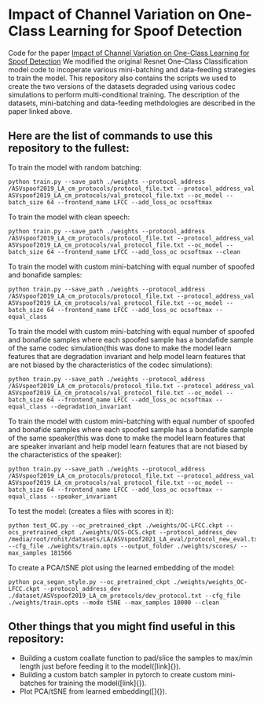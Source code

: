 # Impact of Channel Variation on One-Class Learning for Spoof Detection
Code for the paper [Impact of Channel Variation on One-Class Learning for Spoof Detection](https://arxiv.org/abs/2109.14900)
We modified the original Resnet One-Class Classification model code to incoperate various mini-batching and data-feeding strategies to train the model.
This repository also contains the scripts we used to create the two versions of the datasets degraded using various codec simulations to perform multi-conditional training. The description of the datasets, mini-batching and data-feeding methdologies are described in the paper linked above.

## Here are the list of commands to use this repository to the fullest:

To train the model with random batching:

```
python train.py --save_path ./weights --protocol_address /ASVspoof2019_LA_cm_protocols/protocol_file.txt --protocol_address_val ASVspoof2019_LA_cm_protocols/val_protocol_file.txt --oc_model --batch_size 64 --frontend_name LFCC --add_loss_oc ocsoftmax 
```

To train the model with clean speech:

```
python train.py --save_path ./weights --protocol_address /ASVspoof2019_LA_cm_protocols/protocol_file.txt --protocol_address_val ASVspoof2019_LA_cm_protocols/val_protocol_file.txt --oc_model --batch_size 64 --frontend_name LFCC --add_loss_oc ocsoftmax --clean 
```

To train the model with custom mini-batching with equal number of spoofed and bonafide samples:

```
python train.py --save_path ./weights --protocol_address /ASVspoof2019_LA_cm_protocols/protocol_file.txt --protocol_address_val ASVspoof2019_LA_cm_protocols/val_protocol_file.txt --oc_model --batch_size 64 --frontend_name LFCC --add_loss_oc ocsoftmax --equal_class
```

To train the model with custom mini-batching with equal number of spoofed and bonafide samples where each spoofed sample has a bondafide sample of the same codec simulation(this was done to make the model learn features that are degradation invariant and help model learn features that are not biased by the characteristics of the codec simulations):

```
python train.py --save_path ./weights --protocol_address /ASVspoof2019_LA_cm_protocols/protocol_file.txt --protocol_address_val ASVspoof2019_LA_cm_protocols/val_protocol_file.txt --oc_model --batch_size 64 --frontend_name LFCC --add_loss_oc ocsoftmax --equal_class --degradation_invariant
```

To train the model with custom mini-batching with equal number of spoofed and bonafide samples where each spoofed sample has a bondafide sample of the same speaker(this was done to make the model learn features that are speaker invariant and help model learn features that are not biased by the characteristics of the speaker):

```
python train.py --save_path ./weights --protocol_address /ASVspoof2019_LA_cm_protocols/protocol_file.txt --protocol_address_val ASVspoof2019_LA_cm_protocols/val_protocol_file.txt --oc_model --batch_size 64 --frontend_name LFCC --add_loss_oc ocsoftmax --equal_class --speaker_invariant
```
To test the model: (creates a files with scores in it):

```
python test_OC.py --oc_pretrained_ckpt ./weights/OC-LFCC.ckpt --ocs_pretrained_ckpt ./weights/OCS-OCS.ckpt --protocol_address_dev /media/root/rohit/datasets/LA/ASVspoof2021_LA_eval/protocol_new_eval.txt --cfg_file ./weights/train.opts --output_folder ./weights/scores/ --max_samples 181566
```
To create a PCA/tSNE plot using the learned embedding of the model:

```
python pca_segan_style.py --oc_pretrained_ckpt ./weights/weights_OC-LFCC.ckpt --protocol_address_dev ./dataset/ASVspoof2019_LA_cm_protocols/dev_protocol.txt --cfg_file ./weights/train.opts --mode tSNE --max_samples 10000 --clean
```
## Other things that you might find useful in this repository:

+ Building a custom coallate function to pad/slice the samples to max/min length just before feeding it to the model([link]{}).
+ Building a custom batch sampler in pytorch to create custom mini-batches for training the model([link]{}).
+ Plot PCA/tSNE from learned embedding([]{}).

